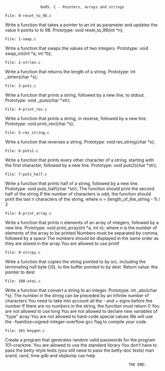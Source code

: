 					0x05. C - Pointers, arrays and strings

	File: 0-reset_to_98.c
Write a function that takes a pointer to an int as parameter and updates the value it points to to 98.
Prototype: void reset_to_98(int *n);


	File: 1-swap.c
Write a function that swaps the values of two integers.
Prototype: void swap_int(int *a, int *b);

	File: 2-strlen.c
Write a function that returns the length of a string.
Prototype: int _strlen(char *s);

	File: 3-puts.c
Write a function that prints a string, followed by a new line, to stdout.
Prototype: void _puts(char *str);

	File: 4-print_rev.c
Write a function that prints a string, in reverse, followed by a new line.
Prototype: void print_rev(char *s);

	File: 5-rev_string.c
Write a function that reverses a string.
Prototype: void rev_string(char *s);

	File: 6-puts2.c
Write a function that prints every other character of a string, starting with the first character, followed by a new line.
Prototype: void puts2(char *str);

	File: 7-puts_half.c
Write a function that prints half of a string, followed by a new line.
Prototype: void puts_half(char *str);
The function should print the second half of the string
If the number of characters is odd, the function should print the last n characters of the string, where n = (length_of_the_string - 1) / 2

	File: 8-print_array.c
Write a function that prints n elements of an array of integers, followed by a new line.
Prototype: void print_array(int *a, int n);
where n is the number of elements of the array to be printed
Numbers must be separated by comma, followed by a space
The numbers should be displayed in the same order as they are stored in the array
You are allowed to use printf

	File: 9-strcpy.c
Write a function that copies the string pointed to by src, including the terminating null byte (\0), to the buffer pointed to by dest.
Return value: the pointer to dest

	File: 100-atoi.c
Write a function that convert a string to an integer.
Prototype: int _atoi(char *s);
The number in the string can be preceded by an infinite number of characters
You need to take into account all the - and + signs before the number
If there are no numbers in the string, the function must return 0
You are not allowed to use long
You are not allowed to declare new variables of “type” array
You are not allowed to hard-code special values
We will use the -fsanitize=signed-integer-overflow gcc flag to compile your code.


	File: 101-keygen.c
Create a program that generates random valid passwords for the program 101-crackme.
You are allowed to use the standard library
You don’t have to pass the betty-style tests (you still need to pass the betty-doc tests)
man srand, rand, time
gdb and objdump can help
                                 
                                                            THE END:
